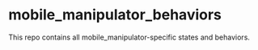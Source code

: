 # mobile_manipulator_behaviors
This repo contains all mobile_manipulator-specific states and behaviors.
